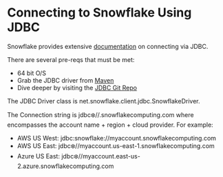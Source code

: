 # Connecting to Snowflake Using JDBC

Snowflake provides extensive [documentation](https://docs.snowflake.net/manuals/user-guide/jdbc.html) on connecting via JDBC.

There are several pre-reqs that must be met:
-  64 bit O/S 
-  Grab the JDBC driver from [Maven](https://repo1.maven.org/maven2/net/snowflake/snowflake-jdbc/)
-  Dive deeper by visiting the [JDBC Git Repo](https://github.com/snowflakedb/snowflake-jdbc)

The JDBC Driver class is net.snowflake.client.jdbc.SnowflakeDriver.  

The Connection string is jdbc:snowflake://<account>.snowflakecomputing.com where <account> encompasses the account name + region + cloud provider.  For example:
-  AWS US West:  jdbc\:snowflake://myaccount.snowflakecomputing.com
-  AWS US East:  jdbc:snowflake://myaccount.us-east-1.snowflakecomputing.com
-  Azure US East: jdbc:snowflake://myaccount.east-us-2.azure.snowflakecomputing.com 
